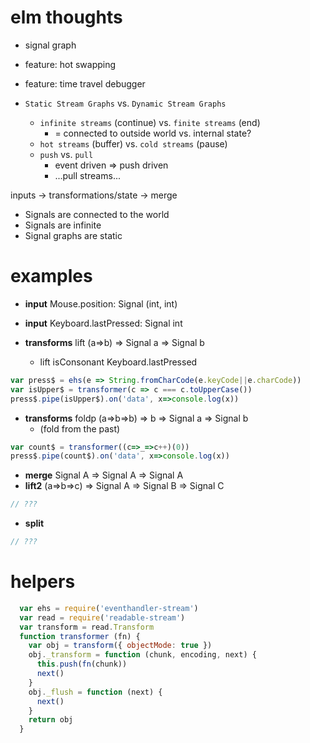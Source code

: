 # elm thoughts
* signal graph
* feature: hot swapping
* feature: time travel debugger

* `Static Stream Graphs` vs. `Dynamic Stream Graphs`
  * `infinite streams` (continue) vs. `finite streams` (end)
    * = connected to outside world vs. internal state?
  * `hot streams` (buffer) vs. `cold streams` (pause)
  * `push` vs. `pull`
    * event driven => push driven
    * ...pull streams...


inputs -> transformations/state -> merge

* Signals are connected to the world
* Signals are infinite
* Signal graphs are static

# examples
* **input** Mouse.position: Signal (int, int)
* **input** Keyboard.lastPressed: Signal int

* **transforms** lift (a=>b) => Signal a => Signal b
  * lift isConsonant Keyboard.lastPressed

```js
var press$ = ehs(e => String.fromCharCode(e.keyCode||e.charCode))
var isUpper$ = transformer(c => c === c.toUpperCase())
press$.pipe(isUpper$).on('data', x=>console.log(x))
```

* **transforms** foldp (a=>b=>b) => b => Signal a => Signal b
  * (fold from the past)
```js
var count$ = transformer((c=>_=>c++)(0))
press$.pipe(count$).on('data', x=>console.log(x))
```

* **merge** Signal A => Signal A => Signal A
* **lift2** (a=>b=>c) => Signal A => Signal B => Signal C
```js
// ???
```
* **split**
```js
// ???
```

# helpers

```js
  var ehs = require('eventhandler-stream')
  var read = require('readable-stream')
  var transform = read.Transform
  function transformer (fn) {
    var obj = transform({ objectMode: true })
    obj._transform = function (chunk, encoding, next) {
      this.push(fn(chunk))
      next()
    }
    obj._flush = function (next) {
      next()
    }
    return obj
  }
```
